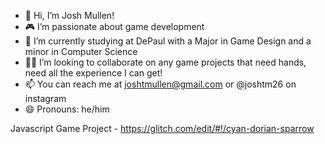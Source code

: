 - 👋 Hi, I’m Josh Mullen!
- 🎮 I’m passionate about game development
- 🏫 I’m currently studying at DePaul with a Major in Game Design and a minor in Computer Science
- 🙇‍♂️ I’m looking to collaborate on any game projects that need hands, need all the experience I can get!
- 📫 You can reach me at joshtmullen@gmail.com or @joshtm26 on instagram
- 😄 Pronouns: he/him


Javascript Game Project - https://glitch.com/edit/#!/cyan-dorian-sparrow 
